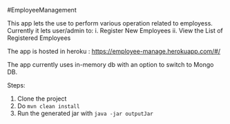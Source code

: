 
#EmployeeManagement

This app lets the use to perform various operation related to employess.
Currently it lets user/admin to:
i.  Register New Employees
ii.	View the List of Registered Employees

The app is hosted in heroku : https://employee-manage.herokuapp.com/#/

The app currently uses in-memory db with an option to switch to Mongo DB.

Steps:

1. Clone the project
2. Do `mvn clean install`
3. Run the generated jar with `java -jar outputJar`
